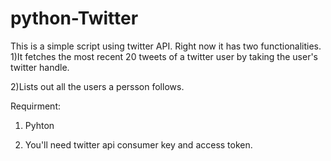 # python-Twitter
This is a simple script using twitter API. 
Right now it has two functionalities.
1)It fetches the most recent 20 tweets of a twitter user by taking the user's twitter handle.

2)Lists out all the users a persson follows.

Requirment:
1) Pyhton

2) You'll need twitter api consumer key and access token. 
